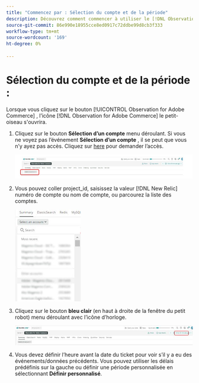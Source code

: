 ```yaml
---
title: "Commencez par : Sélection du compte et de la période"
description: Découvrez comment commencer à utiliser le [!DNL Observation for Adobe Commerce] en sélectionnant le compte et la période.
source-git-commit: 86e990e18955cce8ed0917c72ddbe99d8cb3f333
workflow-type: tm+mt
source-wordcount: '169'
ht-degree: 0%

---
```


# Sélection du compte et de la période :

Lorsque vous cliquez sur le bouton [!UICONTROL Observation for Adobe Commerce] , l’icône [!DNL Observation for Adobe Commerce] le petit-oiseau s&#39;ouvrira.

1. Cliquez sur le bouton **Sélection d’un compte** menu déroulant. Si vous ne voyez pas l’événement **Sélection d’un compte** , il se peut que vous n’y ayez pas accès. Cliquez sur [here](https://adobe.sharepoint.com/sites/MG/it/IT%20Services%20Wiki/Requesting%20access%20to%20Magento%20Commerce%20New%20Relic.aspx) pour demander l’accès.

   ![Sélection d’un compte](../../assets/tools/observation-for-adobe-commerce/start-using-1.jpeg)

1. Vous pouvez coller project_id, saisissez la valeur [!DNL New Relic] numéro de compte ou nom de compte, ou parcourez la liste des comptes.

   ![Parcourir la liste des comptes](../../assets/tools/observation-for-adobe-commerce/start-using-2.jpg)

1. Cliquez sur le bouton **bleu clair** (en haut à droite de la fenêtre du petit robot) menu déroulant avec l’icône d’horloge.

   ![Cliquez sur le menu déroulant](../../assets/tools/observation-for-adobe-commerce/start-using-3.jpg)

1. Vous devez définir l’heure avant la date du ticket pour voir s’il y a eu des événements/données précédents. Vous pouvez utiliser les délais prédéfinis sur la gauche ou définir une période personnalisée en sélectionnant **Définir personnalisé**.
